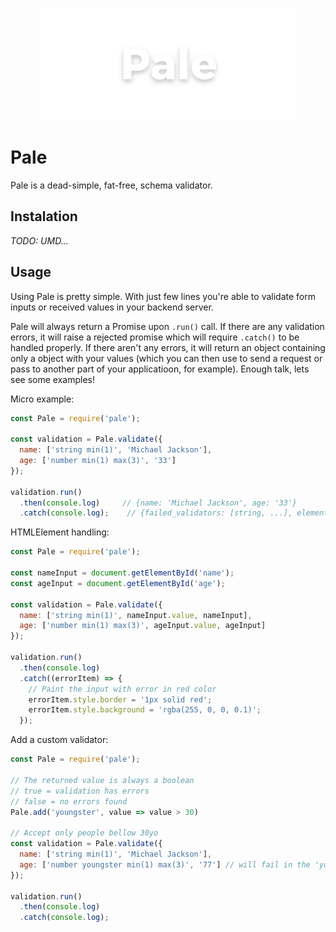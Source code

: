 <p align="center">
  <img src="pale-logo.png" width="412">
</p>

# Pale

Pale is a dead-simple, fat-free, schema validator.

## Instalation

*TODO: UMD...*

## Usage

Using Pale is pretty simple. With just few lines you're able to validate form inputs or received values in your backend server.

Pale will always return a Promise upon `.run()` call. If there are any validation errors, it will raise a rejected promise which will require `.catch()` to be handled properly. If there aren't any errors, it will return an object containing only a object with your values (which you can then use to send a request or pass to another part of your applicatioon, for example). Enough talk, lets see some examples!

Micro example:

```js
const Pale = require('pale');

const validation = Pale.validate({
  name: ['string min(1)', 'Michael Jackson'],
  age: ['number min(1) max(3)', '33']
});

validation.run()
  .then(console.log)     // {name: 'Michael Jackson', age: '33'}
  .catch(console.log);    // {failed_validators: [string, ...], element: HTMLElement | null, value: string}
```

HTMLElement handling:

```js
const Pale = require('pale');

const nameInput = document.getElementById('name');
const ageInput = document.getElementById('age');

const validation = Pale.validate({
  name: ['string min(1)', nameInput.value, nameInput],
  age: ['number min(1) max(3)', ageInput.value, ageInput]
});

validation.run()
  .then(console.log)
  .catch((errorItem) => {
    // Paint the input with error in red color
    errorItem.style.border = '1px solid red';
    errorItem.style.background = 'rgba(255, 0, 0, 0.1)';
  });
```

Add a custom validator:

```js
const Pale = require('pale');

// The returned value is always a boolean
// true = validation has errors
// false = no errors found
Pale.add('youngster', value => value > 30)

// Accept only people bellow 30yo
const validation = Pale.validate({
  name: ['string min(1)', 'Michael Jackson'],
  age: ['number youngster min(1) max(3)', '77'] // will fail in the 'youngster' validation
});

validation.run()
  .then(console.log)
  .catch(console.log);
```


